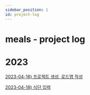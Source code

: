 ```yaml
---
sidebar_position: 1
id: project-log
---
```

# meals - project log

# 2023

[2023-04-16) 프로젝트 생성, 로드맵 작성](./roadmap)

[2023-04-18) 식단 입력](./2023-04)